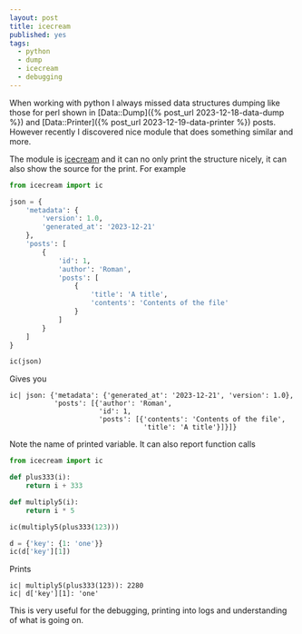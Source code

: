 ```yaml
---
layout: post
title: icecream
published: yes
tags:
  - python
  - dump
  - icecream
  - debugging
---
```

When working with python I always missed data structures dumping like those for perl shown in [Data::Dump]({% post_url 2023-12-18-data-dump %}) and [Data::Printer]({% post_url 2023-12-19-data-printer %}) posts. However recently I discovered nice module that does something similar and more.

The module is [icecream][1] and it can no only print the structure nicely, it can also show the source for the print. For example

```python
from icecream import ic

json = {
    'metadata': {
        'version': 1.0,
        'generated_at': '2023-12-21'
    },
    'posts': [
        {
            'id': 1,
            'author': 'Roman',
            'posts': [
                {
                    'title': 'A title',
                    'contents': 'Contents of the file'
                }
            ]
        }
    ]
}

ic(json)
```

Gives you

```
ic| json: {'metadata': {'generated_at': '2023-12-21', 'version': 1.0},
           'posts': [{'author': 'Roman',
                      'id': 1,
                      'posts': [{'contents': 'Contents of the file',
                                 'title': 'A title'}]}]}
```

Note the name of printed variable. It can also report function calls

```python
from icecream import ic

def plus333(i):
    return i + 333

def multiply5(i):
    return i * 5

ic(multiply5(plus333(123)))

d = {'key': {1: 'one'}}
ic(d['key'][1])
```

Prints 

```
ic| multiply5(plus333(123)): 2280
ic| d['key'][1]: 'one'
```

This is very useful for the debugging, printing into logs and understanding of what is going on.

[1]: https://github.com/gruns/icecream
